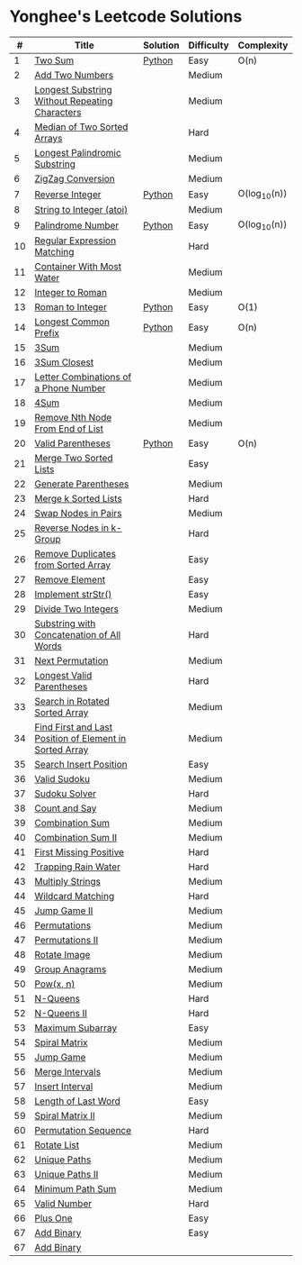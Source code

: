 # Yonghee's Leetcode Solutions


| # | Title                                             | Solution                                                                                |Difficulty|Complexity|
|---|---------------------------------------------------|-----------------------------------------------------------------------------------------|----------|----------|
| 1 | [Two Sum](https://leetcode.com/problems/two-sum/) | [Python](https://github.com/Yonghee9106/Leetcode-Solutions/blob/main/Python/0001_Two_Sum.py) | Easy | O(n)    |
| 2 | [Add Two Numbers](https://leetcode.com/problems/add-two-numbers/) |  | Medium |  |
| 3 | [Longest Substring Without Repeating Characters](https://leetcode.com/problems/longest-substring-without-repeating-characters/) |  | Medium |  |
| 4 | [Median of Two Sorted Arrays](https://leetcode.com/problems/median-of-two-sorted-arrays/) |  | Hard |  |
| 5 | [Longest Palindromic Substring](https://leetcode.com/problems/longest-palindromic-substring/) |  | Medium |  |
| 6 | [ZigZag Conversion](https://leetcode.com/problems/zigzag-conversion/) |  | Medium |  |
| 7 | [Reverse Integer](https://leetcode.com/problems/reverse-integer/) | [Python](https://github.com/Yonghee9106/Leetcode-Solutions/blob/main/Python/0007_Reverse_Integer.py) | Easy | O(log<sub>10</sub>(n)) |
| 8 | [String to Integer (atoi)](https://leetcode.com/problems/string-to-integer-atoi/) |  | Medium |  |
| 9 | [Palindrome Number](https://leetcode.com/problems/palindrome-number/) | [Python](https://github.com/Yonghee9106/Leetcode-Solutions/blob/main/Python/0009_Palindrome_Number.py) | Easy | O(log<sub>10</sub>(n)) |
| 10 | [Regular Expression Matching](https://leetcode.com/problems/regular-expression-matching/) |  | Hard |  |
| 11 | [Container With Most Water](https://leetcode.com/problems/container-with-most-water/) |  | Medium |  |
| 12 | [Integer to Roman](https://leetcode.com/problems/integer-to-roman/) |  | Medium |  |
| 13 | [Roman to Integer](https://leetcode.com/problems/roman-to-integer/) | [Python](https://github.com/Yonghee9106/Leetcode-Solutions/blob/main/Python/0013_Roman_to_Integer.py) | Easy | O(1) |
| 14 | [Longest Common Prefix](https://leetcode.com/problems/longest-common-prefix/) | [Python](https://github.com/Yonghee9106/Leetcode-Solutions/blob/main/Python/0014_Longest_Common_Prefix.py) | Easy | O(n) |
| 15 | [3Sum](https://leetcode.com/problems/3sum/) |  | Medium |  |
| 16 | [3Sum Closest](https://leetcode.com/problems/3sum-closest/) |  | Medium |  |
| 17 | [Letter Combinations of a Phone Number](https://leetcode.com/problems/letter-combinations-of-a-phone-number/) |  | Medium |  |
| 18 | [4Sum](https://leetcode.com/problems/4sum/) |  | Medium |  |
| 19 | [Remove Nth Node From End of List](https://leetcode.com/problems/remove-nth-node-from-end-of-list/) |  | Medium |  |
| 20 | [Valid Parentheses](https://leetcode.com/problems/valid-parentheses/) | [Python](https://github.com/Yonghee9106/Leetcode-Solutions/blob/main/Python/0020_Valid_Parentheses.py) | Easy | O(n) |
| 21 | [Merge Two Sorted Lists](https://leetcode.com/problems/merge-two-sorted-lists/) |  | Easy |  |
| 22 | [Generate Parentheses](https://leetcode.com/problems/generate-parentheses/) |  | Medium |  |
| 23 | [Merge k Sorted Lists](https://leetcode.com/problems/merge-k-sorted-lists/) |  | Hard |  |
| 24 | [Swap Nodes in Pairs](https://leetcode.com/problems/swap-nodes-in-pairs/) |  | Medium |  |
| 25 | [Reverse Nodes in k-Group](https://leetcode.com/problems/reverse-nodes-in-k-group/) |  | Hard |  |
| 26 | [Remove Duplicates from Sorted Array](https://leetcode.com/problems/remove-duplicates-from-sorted-array/) |  | Easy |  |
| 27 | [Remove Element](https://leetcode.com/problems/remove-element/) |  | Easy |  |
| 28 | [Implement strStr()](https://leetcode.com/problems/implement-strstr/) |  | Easy |  |
| 29 | [Divide Two Integers](https://leetcode.com/problems/divide-two-integers/) |  | Medium |  |
| 30 | [Substring with Concatenation of All Words](https://leetcode.com/problems/substring-with-concatenation-of-all-words/) |  | Hard |  |
| 31 | [Next Permutation](https://leetcode.com/problems/next-permutation/) |  | Medium |  |
| 32 | [Longest Valid Parentheses](https://leetcode.com/problems/longest-valid-parentheses/) |  | Hard |  |
| 33 | [Search in Rotated Sorted Array](https://leetcode.com/problems/search-in-rotated-sorted-array/) |  | Medium |  |
| 34 | [Find First and Last Position of Element in Sorted Array](https://leetcode.com/problems/find-first-and-last-position-of-element-in-sorted-array/) |  | Medium |  |
| 35 | [Search Insert Position](https://leetcode.com/problems/search-insert-position/) |  | Easy |  |
| 36 | [Valid Sudoku](https://leetcode.com/problems/valid-sudoku/) |  | Medium |  |
| 37 | [Sudoku Solver](https://leetcode.com/problems/sudoku-solver/) |  | Hard |  |
| 38 | [Count and Say](https://leetcode.com/problems/count-and-say/) |  | Medium |  |
| 39 | [Combination Sum](https://leetcode.com/problems/combination-sum/) |  | Medium |  |
| 40 | [Combination Sum II](https://leetcode.com/problems/combination-sum-ii/) |  | Medium |  |
| 41 | [First Missing Positive](https://leetcode.com/problems/first-missing-positive/) |  | Hard |  |
| 42 | [Trapping Rain Water](https://leetcode.com/problems/trapping-rain-water/) |  | Hard |  |
| 43 | [Multiply Strings](https://leetcode.com/problems/multiply-strings/) |  | Medium |  |
| 44 | [Wildcard Matching](https://leetcode.com/problems/wildcard-matching/) |  | Hard |  |
| 45 | [Jump Game II](https://leetcode.com/problems/jump-game-ii/) |  | Medium |  |
| 46 | [Permutations](https://leetcode.com/problems/permutations/) |  | Medium |  |
| 47 | [Permutations II](https://leetcode.com/problems/permutations-ii/) |  | Medium |  |
| 48 | [Rotate Image](https://leetcode.com/problems/rotate-image/) |  | Medium |  |
| 49 | [Group Anagrams](https://leetcode.com/problems/group-anagrams/) |  | Medium |  |
| 50 | [Pow(x, n)](https://leetcode.com/problems/powx-n/) |  | Medium  |  |
| 51 | [N-Queens](https://leetcode.com/problems/n-queens/) |  | Hard |  |
| 52 | [N-Queens II](https://leetcode.com/problems/n-queens-ii/) |  | Hard |  |
| 53 | [Maximum Subarray](https://leetcode.com/problems/maximum-subarray/) |  | Easy |  |
| 54 | [Spiral Matrix](https://leetcode.com/problems/spiral-matrix/) |  | Medium |  |
| 55 | [Jump Game](https://leetcode.com/problems/jump-game/) |  | Medium |  |
| 56 | [Merge Intervals](https://leetcode.com/problems/merge-intervals/) |  | Medium |  |
| 57 | [Insert Interval](https://leetcode.com/problems/insert-interval/) |  | Medium |  |
| 58 | [Length of Last Word](https://leetcode.com/problems/length-of-last-word/) |  | Easy |  |
| 59 | [Spiral Matrix II](https://leetcode.com/problems/spiral-matrix-ii/) |  | Medium |  |
| 60 | [Permutation Sequence](https://leetcode.com/problems/permutation-sequence/) |  | Hard |  |
| 61 | [Rotate List](https://leetcode.com/problems/rotate-list/) |  | Medium |  |
| 62 | [Unique Paths](https://leetcode.com/problems/unique-paths/) |  | Medium |  |
| 63 | [Unique Paths II](https://leetcode.com/problems/unique-paths-ii/) |  | Medium |  |
| 64 | [Minimum Path Sum](https://leetcode.com/problems/minimum-path-sum/) |  | Medium |  |
| 65 | [Valid Number](https://leetcode.com/problems/valid-number/) |  | Hard |  |
| 66 | [Plus One](https://leetcode.com/problems/plus-one/) |  | Easy |  |
| 67 | [Add Binary](https://leetcode.com/problems/add-binary/) |  | Easy |  |
| 67 | [Add Binary](https://leetcode.com/problems/add-binary/) |  |  |  |
